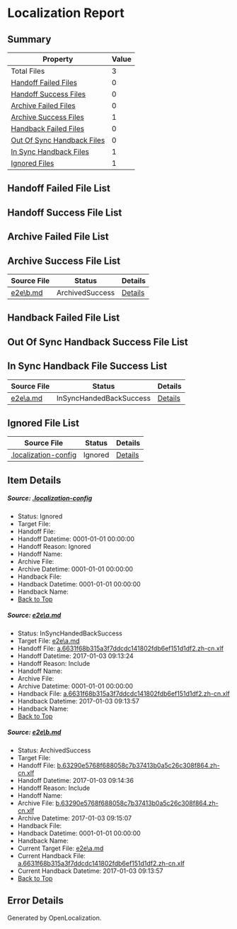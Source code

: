 # <a name='report-top'></a> Localization Report

## Summary
 Property | Value 
 -------- | ----- 
 Total Files | 3
[ Handoff Failed Files ](#handoff-failed-list)| 0
[ Handoff Success Files ](#handoff-success-list)| 0
[ Archive Failed Files ](#archive-failed-list)| 0
[ Archive Success Files ](#archive-success-list)| 1
[ Handback Failed Files ](#handback-failed-list)| 0
[ Out Of Sync Handback Files ](#outofsync-handback-success-list)| 0
[ In Sync Handback Files ](#insync-handback-success-list)| 1
[ Ignored Files ](#ignored-list)| 1

## <a name='handoff-failed-list'></a> Handoff Failed File List

## <a name='handoff-success-list'></a> Handoff Success File List

## <a name='archive-failed-list'></a> Archive Failed File List

## <a name='archive-success-list'></a> Archive Success File List
 Source File | Status | Details 
 ----------- | ------ | ------- 
 [e2e\b.md](https://github.com/OpenLocalizationTestOrg/ol-test1/blob/527f1bac01d4cf6d5a7a4b4b20642944341cd6ca/e2e/b.md) | ArchivedSuccess | [Details](#a0c9718f0e86715a7bbc8c521b47719a805968662)

## <a name='handback-failed-list'></a> Handback Failed File List

## <a name='outofsync-handback-success-list'></a> Out Of Sync Handback Success File List

## <a name='insync-handback-success-list'></a> In Sync Handback File Success List
 Source File | Status | Details 
 ----------- | ------ | ------- 
 [e2e\a.md](https://github.com/OpenLocalizationTestOrg/ol-test1/blob/7dd0b7e533525ebc0582545aba1211d9becb3688/e2e/a.md) | InSyncHandedBackSuccess | [Details](#48fe1ce1d6008b9ae265034ed4a78639181682fd1)

## <a name='ignored-list'></a> Ignored File List
 Source File | Status | Details 
 ----------- | ------ | ------- 
 [.localization-config](https://github.com/OpenLocalizationTestOrg/ol-test1/blob/527f1bac01d4cf6d5a7a4b4b20642944341cd6ca/.localization-config) | Ignored | [Details](#cb0632cf59c1387fc1742bfb9fa3c47f87e2e5c90)

## Item Details
##### <a name='cb0632cf59c1387fc1742bfb9fa3c47f87e2e5c90'></a> Source: [.localization-config](https://github.com/OpenLocalizationTestOrg/ol-test1/blob/527f1bac01d4cf6d5a7a4b4b20642944341cd6ca/.localization-config)
* Status: Ignored
* Target File: 
* Handoff File: 
* Handoff Datetime: 0001-01-01 00:00:00
* Handoff Reason: Ignored
* Handoff Name: 
* Archive File: 
* Archive Datetime: 0001-01-01 00:00:00
* Handback File: 
* Handback Datetime: 0001-01-01 00:00:00
* Handback Name: 
* [Back to Top](#report-top)

##### <a name='48fe1ce1d6008b9ae265034ed4a78639181682fd1'></a> Source: [e2e\a.md](https://github.com/OpenLocalizationTestOrg/ol-test1/blob/7dd0b7e533525ebc0582545aba1211d9becb3688/e2e/a.md)
* Status: InSyncHandedBackSuccess
* Target File: [e2e\a.md](https://github.com/OpenLocalizationTestOrg/ol-test1-zhcn/blob/3c047e56b30fdbefac67cd34e6e557456a6af8e0/e2e/a.md)
* Handoff File: [a.6631f68b315a3f7ddcdc141802fdb6ef151d1df2.zh-cn.xlf](https://github.com/OpenLocalizationTestOrg/ol-test1-handoff/blob/9eca43c182919cbb7477e5a121d99e867c8d4e54/ol-handoff/OpenLocalizationTestOrg/ol-test1-zhcn/ci/ht/a.6631f68b315a3f7ddcdc141802fdb6ef151d1df2.zh-cn.xlf)
* Handoff Datetime: 2017-01-03 09:13:24
* Handoff Reason: Include
* Handoff Name: 
* Archive File: 
* Archive Datetime: 0001-01-01 00:00:00
* Handback File: [a.6631f68b315a3f7ddcdc141802fdb6ef151d1df2.zh-cn.xlf](https://github.com/OpenLocalizationTestOrg/ol-test1-handback/blob/1fe9f6263b4f7b648b802b329957a3ecc5c86b20/ol-handback/OpenLocalizationTestOrg/ol-test1-zhcn/ci/ht/a.6631f68b315a3f7ddcdc141802fdb6ef151d1df2.zh-cn.xlf)
* Handback Datetime: 2017-01-03 09:13:57
* Handback Name: 
* [Back to Top](#report-top)

##### <a name='a0c9718f0e86715a7bbc8c521b47719a805968662'></a> Source: [e2e\b.md](https://github.com/OpenLocalizationTestOrg/ol-test1/blob/527f1bac01d4cf6d5a7a4b4b20642944341cd6ca/e2e/b.md)
* Status: ArchivedSuccess
* Target File: 
* Handoff File: [b.63290e5768f688058c7b37413b0a5c26c308f864.zh-cn.xlf](https://github.com/OpenLocalizationTestOrg/ol-test1-handoff/blob/01fabb710c23e7fd4f3ebce5f2464af1473b9912/ol-handoff/OpenLocalizationTestOrg/ol-test1-zhcn/ci/ht/b.63290e5768f688058c7b37413b0a5c26c308f864.zh-cn.xlf)
* Handoff Datetime: 2017-01-03 09:14:36
* Handoff Reason: Include
* Handoff Name: 
* Archive File: [b.63290e5768f688058c7b37413b0a5c26c308f864.zh-cn.xlf](https://github.com/OpenLocalizationTestOrg/ol-test1-handoff/blob/70dfa222617f1f133a9725e42a3549907b268229/ol-archive/OpenLocalizationTestOrg/ol-test1-zhcn/ci/ht/b.63290e5768f688058c7b37413b0a5c26c308f864.zh-cn.xlf)
* Archive Datetime: 2017-01-03 09:15:07
* Handback File: 
* Handback Datetime: 0001-01-01 00:00:00
* Handback Name: 
* Current Target File: [e2e\a.md](https://github.com/OpenLocalizationTestOrg/ol-test1-zhcn/blob/3c047e56b30fdbefac67cd34e6e557456a6af8e0/e2e/a.md)
* Current Handback File: [a.6631f68b315a3f7ddcdc141802fdb6ef151d1df2.zh-cn.xlf](https://github.com/OpenLocalizationTestOrg/ol-test1-handback/blob/1fe9f6263b4f7b648b802b329957a3ecc5c86b20/ol-handback/OpenLocalizationTestOrg/ol-test1-zhcn/ci/ht/a.6631f68b315a3f7ddcdc141802fdb6ef151d1df2.zh-cn.xlf)
* Current Handback Datetime: 2017-01-03 09:13:57
* [Back to Top](#report-top)


## Error Details

Generated by OpenLocalization.
